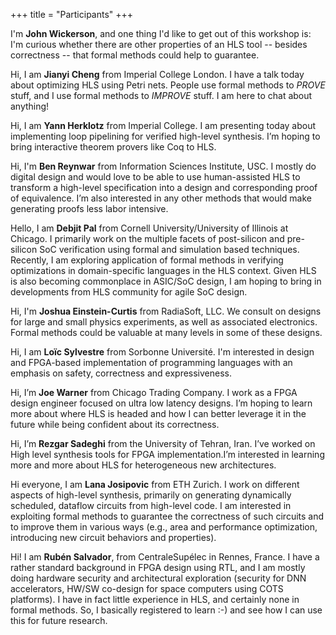 +++
title = "Participants"
+++

I'm **John Wickerson**, and one thing I'd like to get out of this workshop is: I'm curious whether
there are other properties of an HLS tool -- besides correctness -- that formal methods could help
to guarantee.

Hi, I am **Jianyi Cheng** from Imperial College London. I have a talk today about optimizing HLS
using Petri nets. People use formal methods to *PROVE* stuff, and I use formal methods to *IMPROVE*
stuff. I am here to chat about anything!

Hi, I am **Yann Herklotz** from Imperial College. I am presenting today about implementing loop
pipelining for verified high-level synthesis.  I’m hoping to bring interactive theorem provers like
Coq to HLS.

Hi, I'm **Ben Reynwar** from Information Sciences Institute, USC.  I mostly do digital design and
would love to be able to use human-assisted HLS to transform a high-level specification into a
design and corresponding proof of equivalence.  I’m also interested in any other methods that would
make generating proofs less labor intensive.

Hello, I am **Debjit Pal** from Cornell University/University of Illinois at Chicago. I primarily
work on the multiple facets of post-silicon and pre-silicon SoC verification using formal and
simulation based techniques. Recently, I am exploring application of formal methods in verifying
optimizations in domain-specific languages in the HLS context. Given HLS is also becoming
commonplace in ASIC/SoC design, I am hoping to bring in developments from HLS community for agile
SoC design.

Hi, I'm **Joshua Einstein-Curtis** from RadiaSoft, LLC. We consult on designs for large and small
physics experiments, as well as associated electronics. Formal methods could be valuable at many
levels in some of these designs.

Hi, I am **Loïc Sylvestre** from Sorbonne Université.  I'm interested in design and FPGA-based
implementation of programming languages with an emphasis on safety, correctness and expressiveness.

Hi, I’m **Joe Warner** from Chicago Trading Company. I work as a FPGA design engineer focused on
ultra low latency designs. I’m hoping to learn more about where HLS is headed and how I can better
leverage it in the future while being confident about its correctness.

Hi, I’m **Rezgar Sadeghi** from the University of Tehran, Iran. I’ve worked on High level synthesis
tools for FPGA implementation.I’m interested in learning more and more about HLS for heterogeneous
new architectures.

Hi everyone, I am **Lana Josipovic** from ETH Zurich. I work on different aspects of high-level
synthesis, primarily on generating dynamically scheduled, dataflow circuits from high-level code. I
am interested in exploiting formal methods to guarantee the correctness of such circuits and to
improve them in various ways (e.g., area and performance optimization, introducing new circuit
behaviors and properties).

Hi! I am **Rubén Salvador**, from CentraleSupélec in Rennes, France. I have a rather standard
background in FPGA design using RTL, and I am mostly doing hardware security and architectural
exploration (security for DNN accelerators, HW/SW co-design for space computers using COTS
platforms). I have in fact little experience in HLS, and certainly none in formal methods. So, I
basically registered to learn :-) and see how I can use this for future research.
